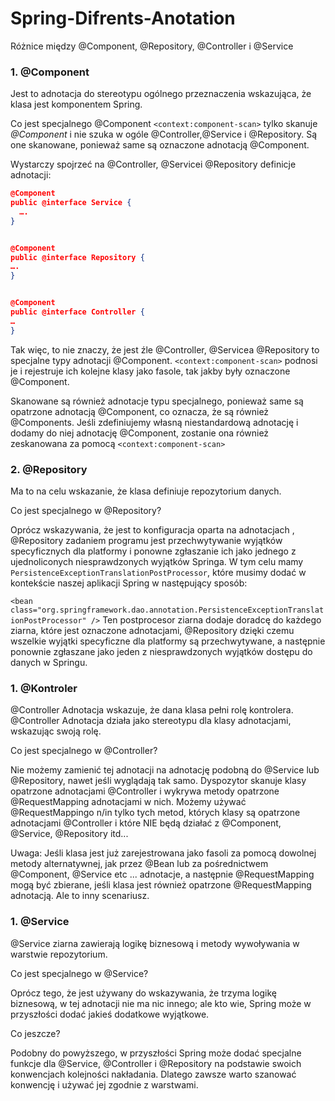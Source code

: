 # Spring-Difrents-Anotation

Różnice między @Component, @Repository, @Controller i @Service

### 1. @Component

Jest to adnotacja do stereotypu ogólnego przeznaczenia wskazująca, że ​​klasa jest komponentem Spring.

Co jest specjalnego @Component
`<context:component-scan>` tylko skanuje *@Component* i nie szuka w ogóle @Controller,@Service i @Repository. Są one
skanowane, ponieważ same są oznaczone adnotacją @Component.

Wystarczy spojrzeć na @Controller, @Servicei @Repository definicje adnotacji:

```json
@Component
public @interface Service {
  ….
}


@Component
public @interface Repository {
….
}


@Component
public @interface Controller {
…
}
```

Tak więc, to nie znaczy, że jest źle @Controller, @Servicea @Repository to specjalne typy adnotacji
@Component. `<context:component-scan>` podnosi je i rejestruje ich kolejne klasy jako fasole, tak jakby były oznaczone
@Component.

Skanowane są również adnotacje typu specjalnego, ponieważ same są opatrzone adnotacją @Component, co oznacza, że ​​są
również @Components. Jeśli zdefiniujemy własną niestandardową adnotację i dodamy do niej adnotację @Component, zostanie
ona również zeskanowana za pomocą `<context:component-scan>`

### 2. @Repository

Ma to na celu wskazanie, że klasa definiuje repozytorium danych.

Co jest specjalnego w @Repository?

Oprócz wskazywania, że ​​jest to konfiguracja oparta na adnotacjach , @Repository zadaniem programu jest przechwytywanie
wyjątków specyficznych dla platformy i ponowne zgłaszanie ich jako jednego z ujednoliconych niesprawdzonych wyjątków
Springa. W tym celu mamy `PersistenceExceptionTranslationPostProcessor`, które musimy dodać w kontekście naszej
aplikacji Spring w następujący sposób:

`<bean class="org.springframework.dao.annotation.PersistenceExceptionTranslationPostProcessor"
/>`
Ten postprocesor ziarna dodaje doradcę do każdego ziarna, które jest oznaczone adnotacjami, @Repository dzięki czemu
wszelkie wyjątki specyficzne dla platformy są przechwytywane, a następnie ponownie zgłaszane jako jeden z
niesprawdzonych wyjątków dostępu do danych w Springu.

### 1. @Kontroler

@Controller Adnotacja wskazuje, że dana klasa pełni rolę kontrolera. @Controller Adnotacja działa jako stereotypu dla
klasy adnotacjami, wskazując swoją rolę.

Co jest specjalnego w @Controller?

Nie możemy zamienić tej adnotacji na adnotację podobną do @Service lub @Repository, nawet jeśli wyglądają tak samo.
Dyspozytor skanuje klasy opatrzone adnotacjami @Controller i wykrywa metody opatrzone @RequestMapping adnotacjami w
nich. Możemy używać @RequestMappingo n/in tylko tych metod, których klasy są opatrzone adnotacjami @Controller i które
NIE będą działać z @Component, @Service, @Repository itd...

Uwaga: Jeśli klasa jest już zarejestrowana jako fasoli za pomocą dowolnej metody alternatywnej, jak przez @Bean lub za
pośrednictwem @Component, @Service etc ... adnotacje, a następnie @RequestMapping mogą być zbierane, jeśli klasa jest
również opatrzone @RequestMapping adnotacją. Ale to inny scenariusz.

### 1. @Service

@Service ziarna zawierają logikę biznesową i metody wywoływania w warstwie repozytorium.

Co jest specjalnego w @Service?

Oprócz tego, że jest używany do wskazywania, że trzyma logikę biznesową, w tej adnotacji nie ma nic innego; ale kto wie,
Spring może w przyszłości dodać jakieś dodatkowe wyjątkowe.

Co jeszcze?

Podobny do powyższego, w przyszłości Spring może dodać specjalne funkcje dla @Service, @Controller i @Repository na
podstawie swoich konwencjach kolejności nakładania. Dlatego zawsze warto szanować konwencję i używać jej zgodnie z
warstwami.
